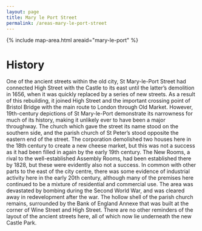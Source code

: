 ```yaml
---
layout: page
title: Mary le Port Street
permalink: /areas-mary-le-port-street
---
```

{% include map-area.html areaid="mary-le-port" %}

# History

One of the ancient streets within the old city, St Mary-le-Port Street had connected High Street with the Castle to its east until the latter’s demolition in 1656, when it was quickly replaced by a series of new streets. As a result of this rebuilding, it joined High Street and the important crossing point of Bristol Bridge with the main route to London through Old Market. However, 19th-century depictions of St Mary-le-Port demonstrate its narrowness for much of its history, making it unlikely ever to have been a major throughway. The church which gave the street its name stood on the southern side, and the parish church of St Peter’s stood opposite the eastern end of the street. The corporation demolished two houses here in the 18th century to create a new cheese market, but this was not a success as it had been filled in again by the early 19th century. The New Rooms, a rival to the well-established Assembly Rooms, had been established there by 1828, but these were evidently also not a success. In common with other parts to the east of the city centre, there was some evidence of industrial activity here in the early 20th century, although many of the premises here continued to be a mixture of residential and commercial use. The area was devastated by bombing during the Second World War, and was cleared away in redevelopment after the war. The hollow shell of the parish church remains, surrounded by the Bank of England Annexe that was built at the corner of Wine Street and High Street. There are no other reminders of the layout of the ancient streets here, all of which now lie underneath the new Castle Park.
